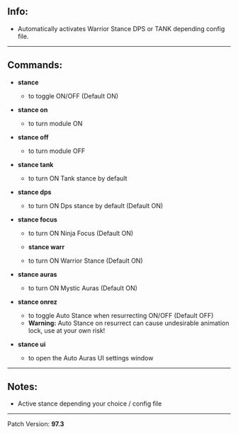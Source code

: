 ## Info:

- Automatically activates Warrior Stance DPS or TANK depending config file.

---

## Commands:

- **stance**
  - to toggle ON/OFF (Default ON)
  
- **stance on**
  - to turn module ON
  
- **stance off**
  - to turn module OFF

- **stance tank**
  - to turn ON Tank stance by default

- **stance dps**
  - to turn ON Dps stance by default (Default ON)

- **stance focus**
  - to turn ON Ninja Focus (Default ON)

  - **stance warr**
  - to turn ON Warrior Stance (Default ON)

- **stance auras**
  - to turn ON Mystic Auras (Default ON)

- **stance onrez**
  - to toggle Auto Stance when resurrecting ON/OFF (Default OFF)
  - **Warning:** Auto Stance on resurrect can cause undesirable animation lock, use at your own risk!

- **stance ui**
  - to open the Auto Auras UI settings window

---

## Notes:

- Active stance depending your choice / config file

---

Patch Version: **97.3**